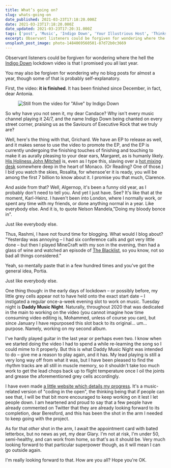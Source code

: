 ```yaml
---
title: What’s going on?
slug: whats-going-on
date_published: 2021-03-23T17:18:20.000Z
date: 2021-03-23T17:18:20.000Z
date_updated: 2021-03-23T17:20:31.000Z
tags: ['post', 'Music', 'Indigo Down', 'Your Illustrious Host', 'Thinks']
excerpt: Observant listeners could be forgiven for wondering where the hell the Indigo Down lockdown video is that I promised you all last year.
unsplash_post_image: photo-1484069560501-87d72b0c3669
---
```


Observant listeners could be forgiven for wondering where the hell the [Indigo Down](https://indigodown.com/) lockdown video is that I promised you all last year.

You may also be forgiven for wondering why no blog posts for almost a year, though some of that is probably self-explanatory.

First, the video: **it is finished**. It has been finished since December, in fact, dear Antonia.

<figure class="kg-card kg-image-card">
	<img class="kg-image" src="/public/images/2021/03/Screenshot-2021-03-23-at-16.35.14.png" alt="Still from the video for &quot;Alive&quot; by Indigo Down" loading="lazy">
</figure>

So why have you not seen it, my dear Candace? Why isn't every music channel playing it 24/7, and the name Indigo Down being chanted on every street corner, praising us as the Saviours of Executive Rock that we truly are?

Well, here's the thing with that, Grichard. We have an EP to release as well, and it makes sense to use the video to promote the EP, and the EP is currently undergoing the finishing touches of finishing and touching to make it as aurally pleasing to your dear ears, Margaret, as is humanly likely. [His Holiness John Mitchell](https://en.wikipedia.org/wiki/John_Mitchell_%28musician%29) is, even as I type this, slaving over a [hot mixing desk](https://outhousestudios.co.uk/) somewhere deep in the heart of Monaco. (Or Reading? One of those.) I bid you watch the skies, Rosalita, for whensoe'er it is ready, you will be among the first 7 billion to know about it. I promise you that much, Clarence.

And aside from that? Well, Algernop, it's been a funny old year, as I probably don't need to tell you. And yet I just have. See? It's like that at the moment, Karl-Heinz. I haven't been into London, where I normally work, or spent any time with my friends, or done anything normal in a year. Like everybody else. And it is, to quote Nelson Mandela,"Doing my bloody bonce in".

Just like everybody else.

Thus, Rashmi, I have not found time for blogging. What would I blog about? "Yesterday was annoying – I had six conference calls and got very little done – but then I played MineCraft with my son in the evening, then had a glass of wine and watched an episode of [The Blacklist](https://en.wikipedia.org/wiki/The_Blacklist_%28TV_series%29), so you know, not so bad all things considered."

Yeah, so mentally paste that in a few hundred times and you've got the general idea, Portia.

Just like everybody else.

One thing though: in the early days of lockdown – or possibly before, my little grey cells appear not to have held onto the exact start date – I instigated a regular once-a-week evening slot to work on music. Tuesday night is **Daddy Music Night**. Naturally, throughout 2020 that was dedicated in the main to working on the video (you cannot imagine how time consuming video editing is, Mohammed, unless of course you can), but since January I have repurposed this slot back to its original... um... purpose. Namely, working on my second album.

I've hardly played guitar in the last year or perhaps even two. I know when we started doing the video I had to spend a while re-learning the song so I could mime to it properly. But this is what Daddy Music Night was intended to do – give me a reason to play again, and it has. My lead playing is still a very long way off from what it was, but I have been pleased to find the rhythm tracks are all still in muscle memory, so it shouldn't take too much work to get the lead chops back up to flight temperature once I oil the joints and grease the aforementioned grey cells accordingly.

I have even made [a little website which details my progress](https://loveandpainkillers.com/). It's a music-related version of "coding in the open", the thinking being that if people can see that, I will be that bit more encouraged to keep working on it lest I let people down. I am heartened and proud to say that a few people have already commented on Twitter that they are already looking forward to its completion, dear Beresford, and this has been the shot in the arm I needed to keep going with the project.

As for that *other* shot in the arm, I await the appointment card with bated letterbox, but no news as yet, my dear Glary. I'm not at risk, I'm under 50, semi-healthy, and can work from home, so that's as it should be. Very much looking forward to that particular superpower though, as it will mean I can go outside again.

I'm really looking forward to that. How are you all? Hope you're OK.
